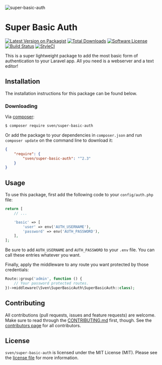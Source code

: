 ![super-basic-auth](https://user-images.githubusercontent.com/11269635/31586185-1bd6a6b2-b1ce-11e7-97a0-bae16ccb1266.jpg)

# Super Basic Auth

[![Latest Version on Packagist][ico-version]][link-packagist]
[![Total Downloads][ico-downloads]][link-downloads]
[![Software License][ico-license]](LICENSE.md)
[![Build Status][ico-build]][link-build]
[![StyleCI][ico-styleci]][link-styleci]

This is a super lightweight package to add the most basic form of authentication
to your Laravel app. All you need is a webserver and a text editor!

## Installation
The installation instructions for this package can be found below.

### Downloading
Via [composer](http://getcomposer.org):

```bash
$ composer require sven/super-basic-auth
```

Or add the package to your dependencies in `composer.json` and run
`composer update` on the command line to download it:

```json
{
    "require": {
        "sven/super-basic-auth": "^2.3"
    }
}
```

## Usage
To use this package, first add the following code to your `config/auth.php` file:

```php
return [
    // ...

    'basic' => [
        'user' => env('AUTH_USERNAME'),
        'password' => env('AUTH_PASSWORD'),
    ],
];
```

Be sure to add `AUTH_USERNAME` and `AUTH_PASSWORD` to your `.env` file. You can
call these entries whatever you want.

Finally, apply the middleware to any route you want protected by those credentials:

```php
Route::group('admin', function () {
    // Your password protected routes.
})->middleware(\Sven\SuperBasicAuth\SuperBasicAuth::class);
```

## Contributing
All contributions (pull requests, issues and feature requests) are
welcome. Make sure to read through the [CONTRIBUTING.md](CONTRIBUTING.md) first,
though. See the [contributors page](../../graphs/contributors) for all contributors.

## License
`sven/super-basic-auth` is licensed under the MIT License (MIT). Please see the
[license file](LICENSE.md) for more information.

[ico-version]: https://img.shields.io/packagist/v/sven/super-basic-auth.svg?style=flat-square
[ico-license]: https://img.shields.io/badge/license-MIT-green.svg?style=flat-square
[ico-downloads]: https://img.shields.io/packagist/dt/sven/super-basic-auth.svg?style=flat-square
[ico-build]: https://img.shields.io/github/workflow/status/svenluijten/super-basic-auth/Run%20Tests?style=flat-square
[ico-styleci]: https://styleci.io/repos/107023626/shield

[link-packagist]: https://packagist.org/packages/sven/super-basic-auth
[link-downloads]: https://packagist.org/packages/sven/super-basic-auth
[link-build]: https://github.com/svenluijten/super-basic-auth/actions?query=workflow%3A"Run+Tests"
[link-styleci]: https://styleci.io/repos/107023626
